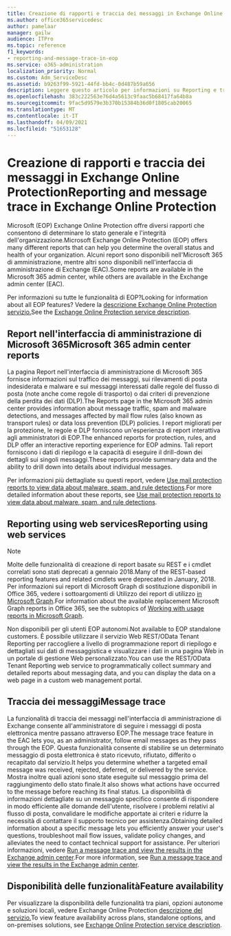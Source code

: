 ```yaml
---
title: Creazione di rapporti e traccia dei messaggi in Exchange Online Protection
ms.author: office365servicedesc
author: pamelaar
manager: gailw
audience: ITPro
ms.topic: reference
f1_keywords:
- reporting-and-message-trace-in-eop
ms.service: o365-administration
localization_priority: Normal
ms.custom: Adm_ServiceDesc
ms.assetid: b9263f99-5921-44fd-bb4c-0d487b59a656
description: Leggere questo articolo per informazioni su Reporting e traccia dei messaggi in Microsoft Exchange Online Protection (EOP).
ms.openlocfilehash: 383c222563e76d4a5613c9faac5b68417fa64b8a
ms.sourcegitcommit: 9fac5d9579e3b370b15384b36d0f1805cab20065
ms.translationtype: MT
ms.contentlocale: it-IT
ms.lasthandoff: 04/09/2021
ms.locfileid: "51653128"
---
```

# <a name="reporting-and-message-trace-in-exchange-online-protection"></a><span data-ttu-id="9d7c0-103">Creazione di rapporti e traccia dei messaggi in Exchange Online Protection</span><span class="sxs-lookup"><span data-stu-id="9d7c0-103">Reporting and message trace in Exchange Online Protection</span></span>

<span data-ttu-id="9d7c0-104">Microsoft (EOP) Exchange Online Protection offre diversi rapporti che consentono di determinare lo stato generale e l'integrità dell'organizzazione.</span><span class="sxs-lookup"><span data-stu-id="9d7c0-104">Microsoft Exchange Online Protection (EOP) offers many different reports that can help you determine the overall status and health of your organization.</span></span> <span data-ttu-id="9d7c0-105">Alcuni report sono disponibili nell'Microsoft 365 di amministrazione, mentre altri sono disponibili nell'interfaccia di amministrazione di Exchange (EAC).</span><span class="sxs-lookup"><span data-stu-id="9d7c0-105">Some reports are available in the Microsoft 365 admin center, while others are available in the Exchange admin center (EAC).</span></span>

<span data-ttu-id="9d7c0-106">Per informazioni su tutte le funzionalità di EOP?</span><span class="sxs-lookup"><span data-stu-id="9d7c0-106">Looking for information about all EOP features?</span></span> <span data-ttu-id="9d7c0-107">Vedere la [descrizione Exchange Online Protection servizio.](exchange-online-protection-service-description.md)</span><span class="sxs-lookup"><span data-stu-id="9d7c0-107">See the [Exchange Online Protection service description](exchange-online-protection-service-description.md).</span></span>

## <a name="microsoft-365-admin-center-reports"></a><span data-ttu-id="9d7c0-108">Report nell'interfaccia di amministrazione di Microsoft 365</span><span class="sxs-lookup"><span data-stu-id="9d7c0-108">Microsoft 365 admin center reports</span></span>

<span data-ttu-id="9d7c0-109">La pagina Report nell'interfaccia di amministrazione di Microsoft 365 fornisce informazioni sul traffico dei messaggi, sui rilevamenti di posta indesiderata e malware e sui messaggi interessati dalle regole del flusso di posta (note anche come regole di trasporto) o dai criteri di prevenzione della perdita dei dati (DLP).</span><span class="sxs-lookup"><span data-stu-id="9d7c0-109">The Reports page in the Microsoft 365 admin center provides information about message traffic, spam and malware detections, and messages affected by mail flow rules (also known as transport rules) or data loss prevention (DLP) policies.</span></span> <span data-ttu-id="9d7c0-110">I report migliorati per la protezione, le regole e DLP forniscono un'esperienza di report interattiva agli amministratori di EOP.</span><span class="sxs-lookup"><span data-stu-id="9d7c0-110">The enhanced reports for protection, rules, and DLP offer an interactive reporting experience for EOP admins.</span></span> <span data-ttu-id="9d7c0-111">Tali report forniscono i dati di riepilogo e la capacità di eseguire il drill-down dei dettagli sui singoli messaggi.</span><span class="sxs-lookup"><span data-stu-id="9d7c0-111">These reports provide summary data and the ability to drill down into details about individual messages.</span></span>

<span data-ttu-id="9d7c0-112">Per informazioni più dettagliate su questi report, vedere [Use mail protection reports to view data about malware, spam, and rule detections](/exchange/monitoring/use-mail-protection-reports).</span><span class="sxs-lookup"><span data-stu-id="9d7c0-112">For more detailed information about these reports, see [Use mail protection reports to view data about malware, spam, and rule detections](/exchange/monitoring/use-mail-protection-reports).</span></span>

## <a name="reporting-using-web-services"></a><span data-ttu-id="9d7c0-113">Reporting using web services</span><span class="sxs-lookup"><span data-stu-id="9d7c0-113">Reporting using web services</span></span>

> [!NOTE]
> <span data-ttu-id="9d7c0-114">Molte delle funzionalità di creazione di report basate su REST e i cmdlet correlati sono stati deprecati a gennaio 2018.</span><span class="sxs-lookup"><span data-stu-id="9d7c0-114">Many of the REST-based reporting features and related cmdlets were deprecated in January, 2018.</span></span> <span data-ttu-id="9d7c0-115">Per informazioni sui report di Microsoft Graph di sostituzione disponibili in Office 365, vedere i sottoargomenti di Utilizzo dei report di utilizzo [in Microsoft Graph](/graph/api/resources/report).</span><span class="sxs-lookup"><span data-stu-id="9d7c0-115">For information about the available replacement Microsoft Graph reports in Office 365, see the subtopics of [Working with usage reports in Microsoft Graph](/graph/api/resources/report).</span></span>

<span data-ttu-id="9d7c0-116">Non disponibili per gli utenti EOP autonomi.</span><span class="sxs-lookup"><span data-stu-id="9d7c0-116">Not available to EOP standalone customers.</span></span> <span data-ttu-id="9d7c0-117">È possibile utilizzare il servizio Web REST/OData Tenant Reporting per raccogliere a livello di programmazione report di riepilogo e dettagliati sui dati di messaggistica e visualizzare i dati in una pagina Web in un portale di gestione Web personalizzato.</span><span class="sxs-lookup"><span data-stu-id="9d7c0-117">You can use the REST/OData Tenant Reporting web service to programmatically collect summary and detailed reports about messaging data, and you can display the data on a web page in a custom web management portal.</span></span>

## <a name="message-trace"></a><span data-ttu-id="9d7c0-118">Traccia dei messaggi</span><span class="sxs-lookup"><span data-stu-id="9d7c0-118">Message trace</span></span>

<span data-ttu-id="9d7c0-119">La funzionalità di traccia dei messaggi nell'interfaccia di amministrazione di Exchange consente all'amministratore di seguire i messaggi di posta elettronica mentre passano attraverso EOP.</span><span class="sxs-lookup"><span data-stu-id="9d7c0-119">The message trace feature in the EAC lets you, as an administrator, follow email messages as they pass through the EOP.</span></span> <span data-ttu-id="9d7c0-120">Questa funzionalità consente di stabilire se un determinato messaggio di posta elettronica è stato ricevuto, rifiutato, differito o recapitato dal servizio.</span><span class="sxs-lookup"><span data-stu-id="9d7c0-120">It helps you determine whether a targeted email message was received, rejected, deferred, or delivered by the service.</span></span> <span data-ttu-id="9d7c0-121">Mostra inoltre quali azioni sono state eseguite sul messaggio prima del raggiungimento dello stato finale.</span><span class="sxs-lookup"><span data-stu-id="9d7c0-121">It also shows what actions have occurred to the message before reaching its final status.</span></span> <span data-ttu-id="9d7c0-122">La disponibilità di informazioni dettagliate su un messaggio specifico consente di rispondere in modo efficiente alle domande dell'utente, risolvere i problemi relativi al flusso di posta, convalidare le modifiche apportate ai criteri e ridurre la necessità di contattare il supporto tecnico per assistenza.</span><span class="sxs-lookup"><span data-stu-id="9d7c0-122">Obtaining detailed information about a specific message lets you efficiently answer your user's questions, troubleshoot mail flow issues, validate policy changes, and alleviates the need to contact technical support for assistance.</span></span> <span data-ttu-id="9d7c0-123">Per ulteriori informazioni, vedere [Run a message trace and view the results in the Exchange admin center](/exchange/monitoring/trace-an-email-message/run-a-message-trace-and-view-results).</span><span class="sxs-lookup"><span data-stu-id="9d7c0-123">For more information, see [Run a message trace and view the results in the Exchange admin center](/exchange/monitoring/trace-an-email-message/run-a-message-trace-and-view-results).</span></span>

## <a name="feature-availability"></a><span data-ttu-id="9d7c0-124">Disponibilità delle funzionalità</span><span class="sxs-lookup"><span data-stu-id="9d7c0-124">Feature availability</span></span>

<span data-ttu-id="9d7c0-125">Per visualizzare la disponibilità delle funzionalità tra piani, opzioni autonome e soluzioni locali, vedere Exchange Online Protection [descrizione del servizio.](exchange-online-protection-service-description.md)</span><span class="sxs-lookup"><span data-stu-id="9d7c0-125">To view feature availability across plans, standalone options, and on-premises solutions, see [Exchange Online Protection service description](exchange-online-protection-service-description.md).</span></span>